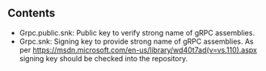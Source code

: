 ## Contents

-   Grpc.public.snk:
    Public key to verify strong name of gRPC assemblies.
-   Grpc.snk:
    Signing key to provide strong name of gRPC assemblies.
    As per https://msdn.microsoft.com/en-us/library/wd40t7ad(v=vs.110).aspx
    signing key should be checked into the repository.
